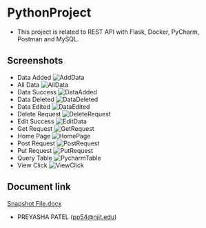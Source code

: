 # PythonProject

- This project is related to REST API with Flask, Docker, PyCharm, Postman and MySQL.

## Screenshots

- Data Added
![AddData](https://user-images.githubusercontent.com/45910402/127720228-abf5c8db-beb7-4362-aea2-8e60c417434e.PNG)
- All Data
![AllData](https://user-images.githubusercontent.com/45910402/127720229-292497ae-bdb2-470b-b86c-7eaa69f05e83.PNG)
- Data Success
![DataAdded](https://user-images.githubusercontent.com/45910402/127720230-6785b561-5ce9-438a-a73a-b31e3d7cdfdf.PNG)
- Data Deleted
![DataDeleted](https://user-images.githubusercontent.com/45910402/127720231-d721727b-da2a-494d-ad09-196be1ba6227.PNG)
- Data Edited
![DataEdited](https://user-images.githubusercontent.com/45910402/127720232-23ec6f04-a02d-4bbd-9c25-1bfa9df1b560.PNG)
- Delete Request
![DeleteRequest](https://user-images.githubusercontent.com/45910402/127720233-6b12ff0a-0b99-4ab4-bf83-f3c1a2c2461c.PNG)
- Edit Success
![EditData](https://user-images.githubusercontent.com/45910402/127720234-22f10fd4-707c-4223-8b2f-02c19e3a3924.PNG)
- Get Request
![GetRequest](https://user-images.githubusercontent.com/45910402/127720235-5b55afad-d15e-4f30-8aa0-51e460186456.PNG)
- Home Page
![HomePage](https://user-images.githubusercontent.com/45910402/127720237-062e87a8-0d6f-434f-a830-dd8bad46384f.PNG)
- Post Request
![PostRequest](https://user-images.githubusercontent.com/45910402/127720238-b24ae0ac-89af-4fac-9439-4f13212425c3.PNG)
- Put Request
![PutRequest](https://user-images.githubusercontent.com/45910402/127720239-61921693-1a9c-4537-b0be-782872adcb7c.PNG)
- Query Table
![PycharmTable](https://user-images.githubusercontent.com/45910402/127720240-53ae8a4b-49dc-480a-bc09-45b4cde9e01b.PNG)
- View Click
![ViewClick](https://user-images.githubusercontent.com/45910402/127720241-6c9621f9-9fc9-4e80-8748-1d465e460674.PNG)


## Document link
[Snapshot File.docx](https://github.com/preyasha2810/PythonProject/files/6910356/Snapshot.File.docx)


- PREYASHA PATEL (pp54@njit.edu)

